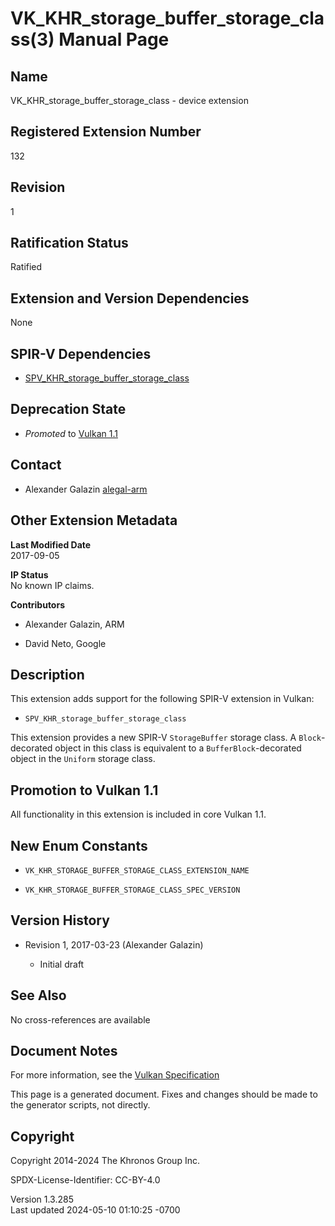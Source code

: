 # VK_KHR_storage_buffer_storage_class(3) Manual Page

## Name

VK_KHR_storage_buffer_storage_class - device extension



## <a href="#_registered_extension_number" class="anchor"></a>Registered Extension Number

132

## <a href="#_revision" class="anchor"></a>Revision

1

## <a href="#_ratification_status" class="anchor"></a>Ratification Status

Ratified

## <a href="#_extension_and_version_dependencies" class="anchor"></a>Extension and Version Dependencies

None

## <a href="#_spir_v_dependencies" class="anchor"></a>SPIR-V Dependencies

- [SPV_KHR_storage_buffer_storage_class](https://htmlpreview.github.io/?https://github.com/KhronosGroup/SPIRV-Registry/blob/main/extensions/KHR/SPV_KHR_storage_buffer_storage_class.html)

## <a href="#_deprecation_state" class="anchor"></a>Deprecation State

- *Promoted* to <a
  href="https://registry.khronos.org/vulkan/specs/1.3-extensions/html/vkspec.html#versions-1.1-promotions"
  target="_blank" rel="noopener">Vulkan 1.1</a>

## <a href="#_contact" class="anchor"></a>Contact

- Alexander Galazin <a
  href="https://github.com/KhronosGroup/Vulkan-Docs/issues/new?body=%5BVK_KHR_storage_buffer_storage_class%5D%20@alegal-arm%0A*Here%20describe%20the%20issue%20or%20question%20you%20have%20about%20the%20VK_KHR_storage_buffer_storage_class%20extension*"
  target="_blank" rel="nofollow noopener"><em></em>alegal-arm</a>

## <a href="#_other_extension_metadata" class="anchor"></a>Other Extension Metadata

**Last Modified Date**  
2017-09-05

**IP Status**  
No known IP claims.

**Contributors**  
- Alexander Galazin, ARM

- David Neto, Google

## <a href="#_description" class="anchor"></a>Description

This extension adds support for the following SPIR-V extension in
Vulkan:

- `SPV_KHR_storage_buffer_storage_class`

This extension provides a new SPIR-V `StorageBuffer` storage class. A
`Block`-decorated object in this class is equivalent to a
`BufferBlock`-decorated object in the `Uniform` storage class.

## <a href="#_promotion_to_vulkan_1_1" class="anchor"></a>Promotion to Vulkan 1.1

All functionality in this extension is included in core Vulkan 1.1.

## <a href="#_new_enum_constants" class="anchor"></a>New Enum Constants

- `VK_KHR_STORAGE_BUFFER_STORAGE_CLASS_EXTENSION_NAME`

- `VK_KHR_STORAGE_BUFFER_STORAGE_CLASS_SPEC_VERSION`

## <a href="#_version_history" class="anchor"></a>Version History

- Revision 1, 2017-03-23 (Alexander Galazin)

  - Initial draft

## <a href="#_see_also" class="anchor"></a>See Also

No cross-references are available

## <a href="#_document_notes" class="anchor"></a>Document Notes

For more information, see the <a
href="https://registry.khronos.org/vulkan/specs/1.3-extensions/html/vkspec.html#VK_KHR_storage_buffer_storage_class"
target="_blank" rel="noopener">Vulkan Specification</a>

This page is a generated document. Fixes and changes should be made to
the generator scripts, not directly.

## <a href="#_copyright" class="anchor"></a>Copyright

Copyright 2014-2024 The Khronos Group Inc.

SPDX-License-Identifier: CC-BY-4.0

Version 1.3.285  
Last updated 2024-05-10 01:10:25 -0700
